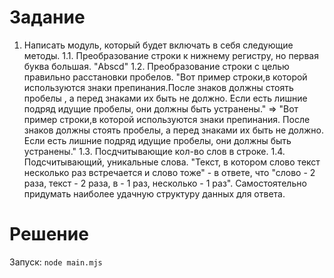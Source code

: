 # Задание
1. Написать модуль, который будет включать в себя следующие методы.
1.1. Преобразование строки к нижнему регистру, но первая буква большая. "Abscd"
1.2. Преобразование строки с целью правильно расстановки пробелов. "Вот пример строки,в которой     используются знаки препинания.После знаков должны стоять пробелы , а перед знаками их быть не должно.
Если есть лишние подряд идущие пробелы, они должны быть устранены." =>
"Вот пример строки,в которой используются знаки препинания. После знаков должны стоять пробелы, а перед знаками их быть не должно. Если есть лишние подряд идущие пробелы, они должны быть устранены."
1.3. Посдчитывающие кол-во слов в строке.
1.4. Подсчитывающий, уникальные слова. "Текст, в котором слово текст несколько раз встречается и слово тоже" - в ответе, что "слово - 2 раза, текст - 2 раза, в - 1 раз, несколько - 1 раз". Самостоятельно придумать наиболее удачную структуру данных для ответа.

# Решение
Запуск: `node main.mjs`